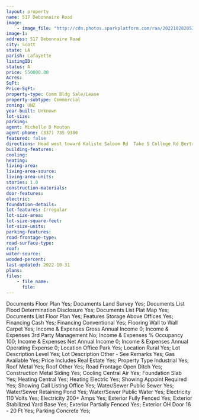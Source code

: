 ```yaml
---
layout: property
name: 517 Debonnaire Road
image:
    - image_file: "http://cdn.photos.sparkplatform.com/raa/20221028205337908887000000.jpg"
image-1:
address: 517 Debonnaire Road
city: Scott
state: LA
parish: Lafayette
listingID: 
status: A
price: 550000.00
Acres: 
SqFt: 
Price-SqFt: 
property-type: Comm Bldg Sale/Lease
property-subtype: Commercial
zoning: UNZ
year-built: Unknown
lot-size: 
parking: 
agent: Michelle D Mouton
agent-phone: (337) 735-9300
featured: false
directions: Head west toward Kaliste Saloom Rd  Take S College Rd Bertrand Dr and US-90 W/Cameron St to Debonnaire Rd. Turn right onto Debonnaire Rd. Destination will be on the left
building-features: 
cooling: 
heating: 
living-area: 
living-area-source: 
living-area-units: 
stories: 1.0
construction-materials: 
door-features: 
electric: 
foundation-details: 
lot-features: Irregular
lot-size-area: 
lot-size-square-feet: 
lot-size-units: 
parking-features: 
road-frontage-type: 
road-surface-type: 
roof: 
water-source: 
wooded-percent: 
last-updated: 2022-10-31
plans: 
files:
    - file_name:
      file:
---
```

Documents	Floor Plan	Yes;
Documents	Land Survey	Yes;
Documents List	Flood Determination Disclosure	Yes;
Documents List	Plat Map	Yes;
Documents List	Floor Plan	Yes;
Features	Storage Above Offices	Yes;
Financing	Cash	Yes;
Financing	Conventional	Yes;
Flooring	Wall to Wall Carpet	Yes;
Income & Expenses	Gross Annual Income	0;
Income & Expenses	3rd Party Management	No;
Income & Expenses	% Occupancy	100;
Income & Expenses	Net Annual Income	0;
Income & Expenses	Annual Operating Expense	0;
Location	Office Park	Yes;
Location	Rural	Yes;
Lot Description	Level	Yes;
Lot Description	Other - See Remarks	Yes;
Gas	Available	Yes;
Price Includes	Real Estate	Yes;
Property Type	Industrial	Yes;
Roof	Metal	Yes;
Roof	Other	Yes;
Road Frontage	Open Ditch	Yes;
Construction	Metal Siding	Yes;
Cooling	Central Air	Yes;
Foundation	Slab	Yes;
Heating	Central	Yes;
Heating	Electric	Yes;
Showing	Appoint Required	Yes;
Showing	Call Listing Office	Yes;
Water/Sewer	Public Sewer	Yes;
Water/Sewer	Retaining Pond	Yes;
Water/Sewer	Public Water	Yes;
Electricity	110 Volts	Yes;
Electricity	200+ Amps	Yes;
Exterior	Fully Fenced	Yes;
Exterior	Stabilized Yard Base	Yes;
Exterior	Partially Fenced	Yes;
Exterior	OH Door 16 - 20 Ft	Yes;
Parking	Concrete	Yes;

